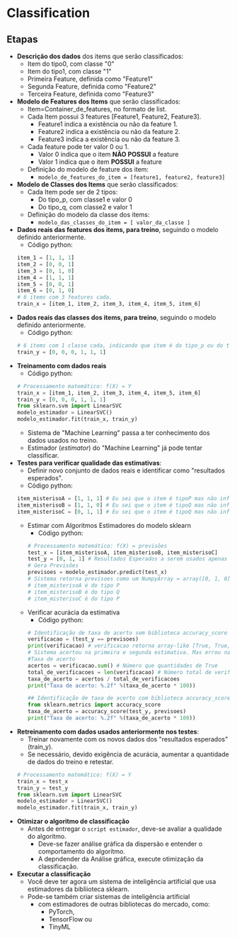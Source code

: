 # Classification

## Etapas
- **Descrição dos dados** dos items que serão classificados:
    - Item do tipo0, com classe "0"
    - Item do tipo1, com classe "1"
    - Primeira Feature, definida como "Feature1"
    - Segunda Feature, definida como "Feature2"
    - Terceira Feature, definida como "Feature3"
- **Modelo de Features dos Items** que serão classificados:
    - Item=Container_de_features, no formato de list.
    - Cada Item possui 3 features [Feature1, Feature2,  Feature3].
        - Feature1 indica a existência ou não da feature 1.
        - Feature2 indica a existência ou não da feature 2.
        - Feature3 indica a existência ou não da feature 3.
    - Cada feature pode ter valor 0 ou 1. 
        - Valor 0 indica que o item **NÃO POSSUI** a feature
        - Valor 1 indica que o item **POSSUI** a feature
    - Definição do modelo de feature dos item:
        - `modelo_de_features_do_item = [feature1, feature2, feature3]`
- **Modelo de Classes dos Items** que serão classificados:
    - Cada Item pode ser de 2 tipos:
        - Do tipo_p, com classe1 e valor 0
        - Do tipo_q, com classe2 e valor 1
    - Definição do modelo da classe dos items:
        - `modelo_das_classes_do_item = [ valor_da_classe ]`
- **Dados reais das features dos items, para treino**, seguindo o modelo definido anteriormente.
    - Código python:
    ```python
    item_1 = [1, 1, 1]
    item_2 = [0, 0, 1]
    item_3 = [0, 1, 0]
    item_4 = [1, 1, 1]
    item_5 = [0, 0, 1]
    item_6 = [0, 1, 0]
    # 6 items com 3 features cada.
    train_x = [item_1, item_2, item_3, item_4, item_5, item_6]
    ```
- **Dados reais das classes dos items, para treino**, seguindo o modelo definido anteriormente.
    - Código python:
    ```python
    # 6 items com 1 classe cada, indicando que item é do tipo_p ou do tipo_q
    train_y = [0, 0, 0, 1, 1, 1]
    ```
- **Treinamento com dados reais**
    - Código python:
    ```python
    # Processamento matemático: f(X) = Y
    train_x = [item_1, item_2, item_3, item_4, item_5, item_6]
    train_y = [0, 0, 0, 1, 1, 1]
    from sklearn.svm import LinearSVC
    modelo_estimador = LinearSVC()
    modelo_estimador.fit(train_x, train_y)
    ```  
    - Sistema de "Machine Learning" passa a ter conhecimento dos dados usados no treino.
    - Estimador (*estimator*) do "Machine Learning" já pode tentar classificar.
- **Testes para verificar qualidade das estimativas**:
    - Definir novo conjunto de dados reais e identificar como "resultados esperados".
    - Código python:
    ```python
    item_misterisoA = [1, 1, 1] # Eu sei que o item é tipoP mas não informo para aplicativo.
    item_misterisoB = [1, 1, 0] # Eu sei que o item é tipoQ mas não informo para aplicativo.
    item_misterisoC = [0, 1, 1] # Eu sei que o item é tipoQ mas não informo para aplicativo.
    ```  
    - Estimar com Algoritmos Estimadores do modelo sklearn
        - Código python:
        ```python
        # Processamento matemático: f(X) = previsões
        test_x = [item_misterisoA, item_misterisoB, item_misterisoC]
        test_y = [0, 1, 1] # Resultados Esperados a serem usados apenas depois das previsões.
        # Gera Previsões
        previsoes = modelo_estimador.predict(test_x)
        # Sistema retorna previsoes como um NumpyArray = array([0, 1, 0]), nos informando que:
        # item_misterisoA é do tipo P
        # item_misterisoB é do tipo Q
        # item_misterisoC é do tipo P
        ```  
    - Verificar acurácia da estimativa
        - Código python:
        ```python
        # Identificação de taxa de acerto sem biblioteca accuracy_score
        verificacao = (test_y == previsoes)
        print(verificacao) # verificacao retorna array-like [True, True, False]
        # Sistema acertou na primeira e segunda estimativa. Mas errou na terceira.
        #Taxa de acerto
        acertos = verificacao.sum() # Número que quantidades de True
        total_de_verificacoes = len(verificacao) # Número total de verificações
        taxa_de_acerto = acertos / total_de_verificacoes
        print("Taxa de acerto: %.2f" %(taxa_de_acerto * 100))

        ## Identificação de taxa de acerto com biblioteca accuracy_score de sklearn.metrics
        from sklearn.metrics import accuracy_score
        taxa_de_acerto = accuracy_score(test_y, previsoes)
        print("Taxa de acerto: %.2f" %(taxa_de_acerto * 100))
        ```
- **Retreinamento com dados usados anteriormente nos testes**:
    - Treinar novamente com os novos dados dos "resultados esperados" (train_y).
    - Se necessário, devido exigência de acurácia, aumentar a quantidade de dados do treino e retestar.
    ```python
    # Processamento matemático: f(X) = Y
    train_x = test_x
    train_y = test_y
    from sklearn.svm import LinearSVC
    modelo_estimador = LinearSVC()
    modelo_estimador.fit(train_x, train_y)
    ```  
- **Otimizar o algoritmo de classificação**
    - Antes de entregar o `script estimador`, deve-se avaliar a qualidade do algoritmo.
        - Deve-se fazer análise gráfica da dispersão e entender o comportamento do algorítmo.
        - A depndender da Análise gráfica, execute otimização da classificação.
- **Executar a classificação**
    - Você deve ter agora um sistema de inteligência artificial que usa estimadores da bibliioteca sklearn.
    - Pode-se também criar sistemas de inteligência artificial
        - com estimadores de outras bibliotecas do mercado, como:
            - PyTorch, 
            - TensorFlow ou 
            - TinyML
